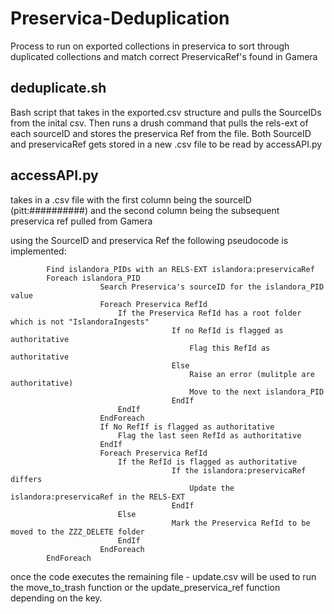 # Preservica-Deduplication
Process to run on exported collections in preservica to sort through duplicated collections and match correct PreservicaRef's found in Gamera

## deduplicate.sh
Bash script that takes in the exported.csv structure and pulls the SourceIDs from the inital csv. Then runs a drush command that pulls the rels-ext of each sourceID and stores the preservica Ref from the file. Both SourceID and preservicaRef gets stored in a new .csv file to be read by accessAPI.py

## accessAPI.py
takes in a .csv file with the first column being the sourceID (pitt:##########) and the second column being the subsequent preservica ref pulled from Gamera

using the SourceID and preservica Ref the following pseudocode is implemented:

            Find islandora_PIDs with an RELS-EXT islandora:preservicaRef
            Foreach islandora_PID
                        Search Preservica's sourceID for the islandora_PID value
                        Foreach Preservica RefId
                            If the Preservica RefId has a root folder which is not "IslandoraIngests"
                                        If no RefId is flagged as authoritative
                                            Flag this RefId as authoritative
                                        Else
                                            Raise an error (mulitple are authoritative)
                                            Move to the next islandora_PID
                                        EndIf
                            EndIf
                        EndForeach
                        If No RefIf is flagged as authoritative
                            Flag the last seen RefId as authoritative
                        EndIf
                        Foreach Preservica RefId
                            If the RefId is flagged as authoritative
                                        If the islandora:preservicaRef differs
                                            Update the islandora:preservicaRef in the RELS-EXT
                                        EndIf
                            Else
                                        Mark the Preservica RefId to be moved to the ZZZ_DELETE folder
                            EndIf
                        EndForeach
            EndForeach

    
once the code executes the remaining file - update.csv will be used to run the move_to_trash function or the update_preservica_ref function depending on the key.

      

